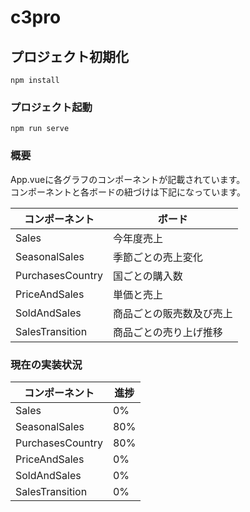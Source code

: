 # c3pro

## プロジェクト初期化
```
npm install
```

### プロジェクト起動
```
npm run serve
```

### 概要
App.vueに各グラフのコンポーネントが記載されています。  
コンポーネントと各ボードの紐づけは下記になっています。  

|  コンポーネント  |  ボード  |
| ---- | ---- |
|  Sales  |  今年度売上  |
|  SeasonalSales  |  季節ごとの売上変化  |
|  PurchasesCountry  |  国ごとの購入数  |
|  PriceAndSales  |  単価と売上  |
|  SoldAndSales  |  商品ごとの販売数及び売上  |
|  SalesTransition  |  商品ごとの売り上げ推移  |

### 現在の実装状況
|  コンポーネント  |  進捗  |
| ---- | ---- |
|  Sales  |  0%  |
|  SeasonalSales  |  80%  |
|  PurchasesCountry  |  80%  |
|  PriceAndSales  |  0%  |
|  SoldAndSales  |  0%  |
|  SalesTransition  |  0%  |